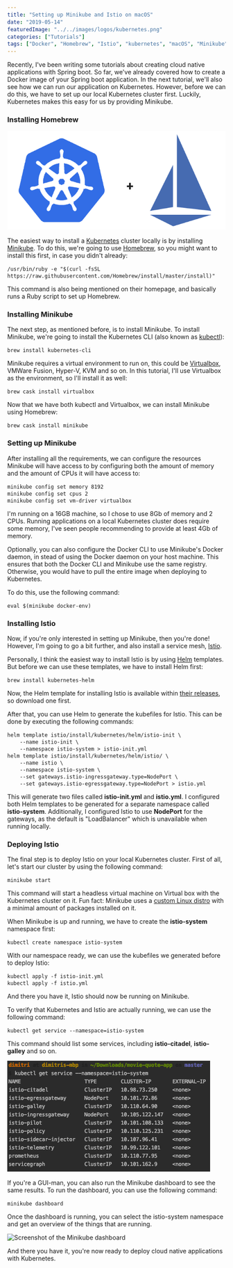 ```yaml
---
title: "Setting up Minikube and Istio on macOS"
date: "2019-05-14"
featuredImage: "../../images/logos/kubernetes.png"
categories: ["Tutorials"]
tags: ["Docker", "Homebrew", "Istio", "kubernetes", "macOS", "Minikube"]
---
```


Recently, I've been writing some tutorials about creating cloud native applications with Spring boot. So far, we've already covered how to create a Docker image of your Spring boot application. In the next tutorial, we'll also see how we can run our application on Kubernetes. However, before we can do this, we have to set up our local Kubernetes cluster first. Luckily, Kubernetes makes this easy for us by providing Minikube.

### Installing Homebrew

![Kubernetes + Istio](images/kubernetes-istio.png)

The easiest way to install a [Kubernetes](https://kubernetes.io/) cluster locally is by installing [Minikube](https://kubernetes.io/docs/setup/minikube/). To do this, we're going to use [Homebrew](https://brew.sh/), so you might want to install this first, in case you didn't already:

```
/usr/bin/ruby -e "$(curl -fsSL https://raw.githubusercontent.com/Homebrew/install/master/install)"
```

This command is also being mentioned on their homepage, and basically runs a Ruby script to set up Homebrew.

### Installing Minikube

The next step, as mentioned before, is to install Minikube. To install Minikube, we're going to install the Kubernetes CLI (also known as [kubectl](https://kubernetes.io/docs/tasks/tools/install-kubectl)):

```
brew install kubernetes-cli
```

Minikube requires a virtual environment to run on, this could be [Virtualbox](https://www.virtualbox.org/wiki/Downloads), VMWare Fusion, Hyper-V, KVM and so on. In this tutorial, I'll use Virtualbox as the environment, so I'll install it as well:

```
brew cask install virtualbox
```

Now that we have both kubectl and Virtualbox, we can install Minikube using Homebrew:

```
brew cask install minikube
```

### Setting up Minikube

After installing all the requirements, we can configure the resources Minikube will have access to by configuring both the amount of memory and the amount of CPUs it will have access to:

```
minikube config set memory 8192
minikube config set cpus 2
minikube config set vm-driver virtualbox
```

I'm running on a 16GB machine, so I chose to use 8Gb of memory and 2 CPUs. Running applications on a local Kubernetes cluster does require some memory, I've seen people recommending to provide at least 4Gb of memory.

Optionally, you can also configure the Docker CLI to use Minikube's Docker daemon, in stead of using the Docker daemon on your host machine. This ensures that both the Docker CLI and Minikube use the same registry. Otherwise, you would have to pull the entire image when deploying to Kubernetes.

To do this, use the following command:

```
eval $(minikube docker-env)
```

### Installing Istio

Now, if you're only interested in setting up Minikube, then you're done! However, I'm going to go a bit further, and also install a service mesh, [Istio](https://istio.io/).

Personally, I think the easiest way to install Istio is by using [Helm](https://helm.sh/) templates. But before we can use these templates, we have to install Helm first:

```
brew install kubernetes-helm
```

Now, the Helm template for installing Istio is available within [their releases](https://github.com/istio/istio/releases), so download one first.

After that, you can use Helm to generate the kubefiles for Istio. This can be done by executing the following commands:

```
helm template istio/install/kubernetes/helm/istio-init \
    --name istio-init \
    --namespace istio-system > istio-init.yml
helm template istio/install/kubernetes/helm/istio/ \
    --name istio \
    --namespace istio-system \
    --set gateways.istio-ingressgateway.type=NodePort \
    --set gateways.istio-egressgateway.type=NodePort > istio.yml
```

This will generate two files called **istio-init.yml** and **istio.yml**. I configured both Helm templates to be generated for a separate namespace called **istio-system**. Additionally, I configured Istio to use **NodePort** for the gateways, as the default is "LoadBalancer" which is unavailable when running locally.

### Deploying Istio

The final step is to deploy Istio on your local Kubernetes cluster. First of all, let's start our cluster by using the following command:

```
minikube start
```

This command will start a headless virtual machine on Virtual box with the Kubernetes cluster on it. Fun fact: Minikube uses a [custom Linux distro](https://github.com/kubernetes/minikube/blob/master/docs/contributors/minikube_iso.md) with a minimal amount of packages installed on it.

When Minikube is up and running, we have to create the **istio-system** namespace first:

```
kubectl create namespace istio-system
```

With our namespace ready, we can use the kubefiles we generated before to deploy Istio:

```
kubectl apply -f istio-init.yml
kubectl apply -f istio.yml
```

And there you have it, Istio should now be running on Minikube.

To verify that Kubernetes and Istio are actually running, we can use the following command:

```
kubectl get service --namespace=istio-system
```

This command should list some services, including **istio-citadel**, **istio-galley** and so on.

![Output of the Kubernetes command](images/kubectl-istio-system.png)

If you're a GUI-man, you can also run the Minikube dashboard to see the same results. To run the dashboard, you can use the following command:

```
minikube dashboard
```

Once the dashboard is running, you can select the istio-system namespace and get an overview of the things that are running.

![Screenshot of the Minikube dashboard](images/minikube-dashboard-istio-system-1024x601.png)

And there you have it, you're now ready to deploy cloud native applications with Kubernetes.
